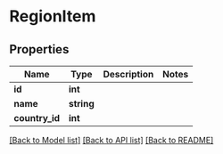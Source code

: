 # RegionItem

## Properties
Name | Type | Description | Notes
------------ | ------------- | ------------- | -------------
**id** | **int** |  | 
**name** | **string** |  | 
**country_id** | **int** |  | 

[[Back to Model list]](../README.md#documentation-for-models) [[Back to API list]](../README.md#documentation-for-api-endpoints) [[Back to README]](../README.md)


